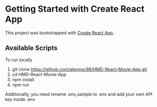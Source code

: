 # Getting Started with Create React App

This project was bootstrapped with [Create React App](https://github.com/facebook/create-react-app).

## Available Scripts

To run locally 

1. git clone https://github.com/alexmsc96/HMD-React-Movie-App.git
2. cd HMD-React-Movie-App
3. npm install
4. npm run

Additionally, you need rename .env_sample to .env and add your own API key inside .env

